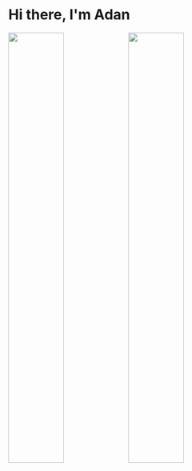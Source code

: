 # Hi there, I'm Adan

<img align="left" width="47%" src="https://github-readme-stats.vercel.app/api/top-langs/?username=viveroa2291&layout=compact"/>
<img align="left" width="47%" src="https://github-readme-stats.vercel.app/api?username=viveroa2291&show_icons=true&theme=radical"/>
